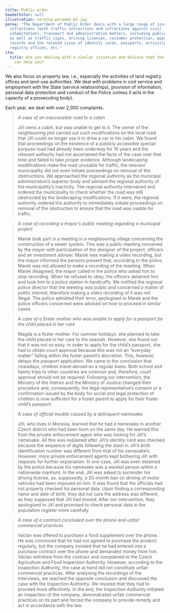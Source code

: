 ```yaml
---
title: Public order
headerColor: null
illustration: verejny-poradek-02.jpg
perex: "The Department of Public Order deals with a large range of issues:
  infractions (both traffic infractions and infractions against civil
  cohabitation), transport and administrative matters, including public roads,
  as well as traffic signs, driving licenses, consumer protection, population
  records and the related issue of identity cards, passports, activities of
  registry offices, etc."
cta:
  title: Are you dealing with a similar situation and believe that the Ombudsman
    can help you?
---
```


We also focus on property law, i.e., especially the activities of land registry offices and land-use authorities. We deal with problems in civil service and employment with the State (service relationships), provision of information, personal data protection and conduct of the Police (unless it acts in the capacity of a prosecuting body).

Each year, we deal with over 2,000 complaints.

> _A case of an inaccessible road to a cabin_
>
> Jiří owns a cabin, but was unable to get to it. The owner of the neighbouring plot carried out such modifications on the local road that Jiří could no longer use it to drive a car to his cabin. We found that proceedings on the existence of a publicly accessible special-purpose road had already been underway for 10 years and the relevant authority had not ascertained the facts of the case over that time and failed to take proper evidence. Although landscaping modifications make the road unusable for traffic, the relevant municipality did not even initiate proceedings on removal of the obstructions. We approached the regional authority as the municipal administration’s superior body and advised the regional authority of the municipality’s inactivity. The regional authority intervened and ordered the municipality to check whether the road was still obstructed by the landscaping modifications. If it were, the regional authority ordered the authority to immediately initiate proceedings on removal of the obstruction to ensure that the road was usable for traffic.

> _A case of recording a mayor’s public meeting regarding a municipal project_
>
> Marek took part in a meeting in a neighbouring village concerning the construction of a sewer system. This was a public meeting convened by the mayor with participation of the designer of the project, officers and an investment adviser. Marek was making a video recording, but the mayor informed the persons present that, according to the police, Marek was not allowed to make a recording of the meeting. When Marek disagreed, the mayor called in the police who asked him to stop recording. When he refused to obey, the officers detained him and took him to a police station in handcuffs. We notified the regional police director that the meeting was public and concerned a matter of public interest, therefore making a video recording of it was not illegal. The police admitted their error, apologised to Marek and the police officers concerned were advised on how to proceed in similar cases.

> _A case of a foster mother who was unable to apply for a passport for the child placed in her care_
>
> Magda is a foster mother. For summer holidays, she planned to take the child placed in her care to the seaside. However, she found out that it was not so easy. In order to apply for the child’s passport, she had to obtain court approval because this was not an “everyday matter” falling within the foster parent’s discretion. This, however, delays the passport application. We came to the conclusion that nowadays, children travel abroad on a regular basis. Both school and family trips to other countries are common and, therefore, court approval should not be required. Following our intervention, the Ministry of the Interior and the Ministry of Justice changed their procedure and, consequently, the legal representative’s consent or a confirmation issued by the body for social and legal protection of children is now sufficient for a foster parent to apply for their foster child’s passport.

> _A case of official trouble caused by a delinquent namesake_
>
> Jiří, who lives in Moravia, learned that he had a namesake in another Czech district who had been born on the same day. He learned this from the private enforcement agent who was looking for Jiří’s namesake. All this was explained after Jiří’s identity card was checked because the sequence of digits following the slash in Jiří’s birth identification number was different from that of his namesake’s. However, more private enforcement agents kept bothering Jiří with requests for further explanation. In one case, Jiří was even detained by the police because his namesake was a wanted person within a nationwide manhunt. In the end, Jiří was asked to surrender his driving license, as, supposedly, a 20-month ban on driving of motor vehicles had been imposed on him. It was found that the officials had not properly checked his personal data. Upon finding a corresponding name and date of birth, they did not care the address was different, as they supposed that Jiří had moved. After our intervention, they apologised to Jiří and promised to check personal data in the population register more carefully.

> _A case of a contract concluded over the phone and unfair commercial practices_
>
> Václav was offered to purchase a food supplement over the phone. He was convinced that he had not agreed to purchase the product regularly, but the company insisted that he had entered into a purchase contract over the phone and demanded money from him. Václav withdrew from the contract and complained to the Czech Agriculture and Food Inspection Authority. However, according to the Inspection Authority, the case at hand did not constitute unfair commercial practices. After analysing the recordings of the interviews, we reached the opposite conclusion and discussed the case with the Inspection Authority. We insisted that they had to proceed more effectively. In the end, the Inspection Authority initiated an inspection of the company, demonstrated unfair commercial practices on its part and forced the company to provide remedy and act in accordance with the law.
